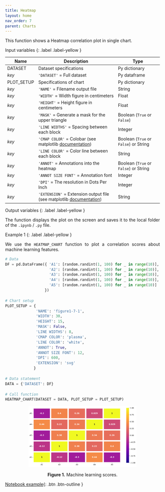 ```yaml
---
title: Heatmap
layout: home
nav_order: 7
parent: Charts
---
```


<!--Don't delete ths script-->
<script src = "https://polyfill.io/v3/polyfill.min.js?features=es6"></script>
<script id = "MathJax-script" async src="https://cdn.jsdelivr.net/npm/mathjax@3/es5/tex-mml-chtml.js"></script>
<!--Don't delete ths script-->

<p align = "justify">This function shows a Heatmap correlation plot in single chart.</p>

Input variables
{: .label .label-yellow }

<table style = "width:100%">
    <thead>
      <tr>
        <th>Name</th>
        <th>Description</th>
        <th>Type</th>
      </tr>
    </thead>
    <tr>
        <td>DATASET</td>
        <td>Dataset specifications</td>
        <td>Py dictionary</td>
    </tr>
    <tr>
        <td><i>key</i></td>
        <td><code>'DATASET'</code> = Full dataset</td>
        <td>Py dataframe</td>
    </tr> 
    <tr>
        <td>PLOT_SETUP</td>
        <td>Specifications of chart</td>
        <td>Py dictionary</td>
    </tr>  
    <tr>
        <td><i>key</i></td>
        <td><code>'NAME'</code> = Filename output file</td>
        <td>String</td>
    </tr>  
    <tr>
        <td><i>key</i></td>
        <td><code>'WIDTH'</code> = Width figure in centimeters</td>
        <td>Float</td>
    </tr>
    <tr>
        <td><i>key</i></td>
        <td><code>'HEIGHT'</code> = Height figure in centimeters</td>
        <td>Float</td>
    </tr> 
    <tr>
        <td><i>key</i></td>
        <td><code>'MASK'</code> = Generate a mask for the upper triangle</td>
        <td>Boolean (<code>True</code> or <code>False</code>)</td>
    </tr>
    <tr>
        <td><i>key</i></td>
        <td><code>'LINE WIDTHS'</code> = Spacing between each block</td>
        <td>Integer</td>
    </tr>
    <tr>
        <td><i>key</i></td>
        <td><code>'CMAP COLOR'</code> = Colobar (see matplotlib <a href="https://matplotlib.org/stable/tutorials/colors/colormaps.html" target="_blank">documentation</a>)</td>
        <td>Boolean (<code>True</code> or <code>False</code>) or String</td>
    </tr>
    <tr>
        <td><i>key</i></td>
        <td><code>'LINE COLOR'</code> = Color line between each block</td>
        <td>String</td>
    </tr>
    <tr>
        <td><i>key</i></td>
        <td><code>'ANNOT'</code> = Annotations into the heatmap</td>
        <td>Boolean (<code>True</code> or <code>False</code>) or String</td>
    </tr>
    <tr>
        <td><i>key</i></td>
        <td><code>'ANNOT SIZE FONT'</code> = Annotation font</td>
        <td>Integer</td>
    </tr> 
    <tr>
        <td><i>key</i></td>
        <td><code>'DPI'</code> = The resolution in Dots Per Inch</td>
        <td>Integer</td>
    </tr>   
    <tr>
        <td><i>key</i></td>
        <td><code>'EXTENSION'</code> = Extension output file (see matplotlib <a href="https://matplotlib.org/stable/api/_as_gen/matplotlib.pyplot.savefig.html" target="_blank">documentation</a>)</td>
        <td>String</td>
    </tr>
</table>

Output variables
{: .label .label-yellow }

<p align = "justify">The function displays the plot on the screen and saves it to the local folder of the <code>.ipynb</code> / <code>.py</code> file.</p>

Example 1
{: .label .label-yellow }

<p align = "justify">We use the <code>HEATMAP_CHART</code> function to plot a correlation scores about machine learning features.</p>

```python
# Data
DF = pd.DataFrame({ 'A1': [random.randint(1, 100) for _ in range(10)],
                    'A2': [random.randint(1, 100) for _ in range(10)],
                    'A3': [random.randint(1, 100) for _ in range(10)],
                    'A4': [random.randint(1, 100) for _ in range(10)],
                    'A5': [random.randint(1, 100) for _ in range(10)]
                  })

# Chart setup
PLOT_SETUP = {
              'NAME': 'figure1-7-1',
              'WIDTH': 30, 
              'HEIGHT': 15,
              'MASK': False,
              'LINE WIDTHS': 8,
              'CMAP COLOR': 'plasma',
              'LINE COLOR': 'white',
              'ANNOT': True,
              'ANNOT SIZE FONT': 12,
              'DPI': 600, 
              'EXTENSION': 'svg'
             }

# Data statement 
DATA = {'DATASET': DF}

# Call function
HEATMAP_CHART(DATASET = DATA, PLOT_SETUP = PLOT_SETUP)
```
<center><img src="assets/images/figure1-7-1.svg" width="70%"></center>
<p align = "center"><b>Figure 1.</b> Machine learning scores.</p>

[Notebook example](https://drive.google.com/file/d/1rWNvKctWb-pii1ZdUh-PXwXBoChFpvla/view?usp=sharing){: .btn .btn-outline }